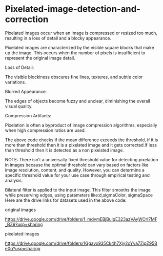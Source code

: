 # Pixelated-image-detection-and-correction
Pixelated images occur when an image is compressed or resized too much, resulting in a loss of detail and a blocky appearance.

Pixelated images are characterized by the visible square blocks that make up the image. This occurs when the number of pixels is insufficient to represent the original image detail.

Loss of Detail:

The visible blockiness obscures fine lines, textures, and subtle color variations.

Blurred Appearance:

The edges of objects become fuzzy and unclear, diminishing the overall visual quality.

Compression Artifacts:

Pixelation is often a byproduct of image compression algorithms, especially when high compression ratios are used.

The above code checks if the mean difference exceeds the threshold, if it is more than threshold then it is a pixelated image and it gets corrected.If less than threshold then it is detected as a non pixelated image.

NOTE: There isn't a universally fixed threshold value for detecting pixelation in images because the optimal threshold can vary based on factors like image resolution, content, and quality. However, you can determine a specific threshold value for your use case through empirical testing and analysis.

Bilateral filter is applied to the input image. This filter smooths the image while preserving edges, using parameters like:d,sigmaColor, sigmaSpace
Here are the drive links for datasets used in the above code:

original images

https://drive.google.com/drive/folders/1_mdvmEBjBulqE323azVAyWOrI7MF_BZ9?usp=sharing

pixelated images

https://drive.google.com/drive/folders/1Ggavx935Ck4h7Xjy2oYva7ZipZ95Be0q?usp=sharing
